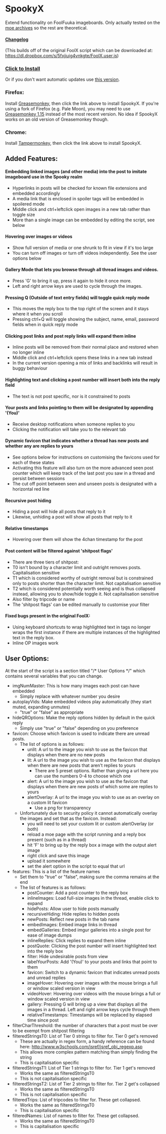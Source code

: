 # SpookyX
Extend functionality on FoolFuuka imageboards.
Only actually tested on the [moe archives](https://archive.moe) so the rest are theoretical.
#### [Changelog](https://github.com/Fiddlekins/SpookyX/blob/master/CHANGELOG.md)

(This builds off of the original FoolX script which can be downloaded at: https://dl.dropbox.com/s/5fxjiuig4vnkgte/FoolX.user.js)

### [Click to Install](https://github.com/Fiddlekins/SpookyX/raw/master/SpookyX.user.js)
Or if you don't want automatic updates use [this version](https://github.com/Fiddlekins/SpookyX/raw/master/SpookyX-noupdate.user.js).
### Firefox:
Install [Greasemonkey](https://addons.mozilla.org/en-US/firefox/addon/greasemonkey/), then click the link above to install SpookyX. If you're using a fork of Firefox (e.g. Pale Moon), you may need to use [Greasemonkey 1.15](https://addons.mozilla.org/en-US/firefox/addon/greasemonkey/versions/#version-1.15) instead of the most recent version. No idea if SpookyX works on an old version of Greasemonkey though.
### Chrome:
Install [Tampermonkey](https://chrome.google.com/webstore/detail/tampermonkey/dhdgffkkebhmkfjojejmpbldmpobfkfo), then click the link above to install SpookyX.

 
## Added Features:
#### Embedding linked images (and other media) into the post to imitate imageboard use in the Spooky realm
- Hyperlinks in posts will be checked for known file extensions and embedded accordingly
- A media link that is enclosed in spoiler tags will be embedded in spoilered mode
- Middle click and ctrl+leftclick open images in a new tab rather than toggle size
- More than a single image can be embedded by editing the script, see below

#### Hovering over images or videos 
- Show full version of media or one shrunk to fit in view if it's too large
- You can turn off images or turn off videos independently. See the user options below

#### Gallery Mode that lets you browse through all thread images and videos.
- Press 'G' to bring it up, press it again to hide it once more.
- Left and right arrow keys are used to cycle through the images.

#### Pressing Q (Outside of text entry fields) will toggle quick reply mode
- This moves the reply box to the top right of the screen and it stays where it when you scroll
- Pressing ctrl+Q will toggle showing the subject, name, email, password fields when in quick reply mode

#### Clicking post links and post reply links will expand them inline
- Inline posts will be removed from their normal place and restored when no longer inline
- Middle click and ctrl+leftclick opens these links in a new tab instead
- In the current version opening a mix of links and backlinks will result in buggy behaviour

#### Highlighting text and clicking a post number will insert both into the reply field
- The text is not post specific, nor is it constrained to posts

#### Your posts and links pointing to them will be designated by appending '(You)'
- Receive desktop notifications when someone replies to you
- Clicking the notification will take you to the relevant tab

#### Dynamic favicon that indicates whether a thread has new posts and whether any are replies to yours
- See options below for instructions on customising the favicons used for each of these states
- Activating this feature will also turn on the more advanced seen post counter which will keep track of the last post you saw in a thread and persist between sessions
- The cut off point between seen and unseen posts is designated with a horizontal red line

#### Recursive post hiding
- Hiding a post will hide all posts that reply to it
- Likewise, unhiding a post will show all posts that reply to it

#### Relative timestamps
- Hovering over them will show the 4chan timestamp for the post

#### Post content will be filtered against 'shitpost flags'
- There are three tiers of shitpost:
 - T0 isn't bound by a character limit and outright removes posts. Capitalisation sensitive
 - T1 which is considered worthy of outright removal but is constrained only to posts shorter than the character limit. Not capitalisation sensitive
 - T2 which is considered potentially worth seeing and is thus collapsed instead, allowing you to show/hide toggle it. Not capitalisation sensitive
- Also filter by tripcode or name
- The 'shitpost flags' can be edited manually to customise your filter

#### Fixed bugs present in the original FoolX:
- Using keyboard shortcuts to wrap highlighted text in tags no longer wraps the first instance if there are multiple instances of the highlighted text in the reply box.
- Inline OP images work
 
## User Options:
At the start of the script is a section titled "/\* User Options \*/" which contains several variables that you can change.
- imgNumMaster: This is how many images each post can have embedded
    - Simply replace with whatever number you desire
- autoplayVids: Make embedded videos play automatically (they start muted, expanding unmutes)
    - "true" or "false" as appropriate
- hideQROptions: Make the reply options hidden by default in the quick reply
    - Simply use "true" or "false" depending on you preference
- favicon: Choose which favicon is used to indicate there are unread posts.
    - The list of options is as follows:
        - unlit: A url to the image you wish to use as the favicon that displays when there are no new posts
        - lit: A url to the image you wish to use as the favicon that displays when there are new posts that aren't replies to yours
            - There are 5 preset options. Rather than giving a url here you can use the numbers 0-4 to choose which one
        - alert: A url to the image you wish to use as the favicon that displays when there are new posts of which some are replies to yours
        - alertOverlay: A url to the image you wish to use as an overlay on a custom lit favicon
            - Use a png for transparency
    - Unfortunately due to security policy it cannot automatically overlay the images and set that as the favicon. Instead:
        - you will need to set your custom lit or custom alertOverlay (or both)
        - reload a moe page with the script running and a reply box present (such as in a thread)
        - hit 'F' to bring up by the reply box a image with the output alert image
        - right click and save this image
        - upload it somewhere
        - set the alert option in the script to equal that url
- features: This is a list of the feature names
    - Set them to "true" or "false", making sure the comma remains at the end
    - The list of features is as follows:
        - postCounter: Add a post counter to the reply box
        - inlineImages: Load full-size images in the thread, enable click to expand
        - hidePosts: Allow user to hide posts manually
        - recursiveHiding: Hide replies to hidden posts
        - newPosts: Reflect new posts in the tab name
        - embedImages: Embed image links in thread
        - embedGalleries: Embed imgur galleries into a single post for ease of image dumps
        - inlineReplies: Click replies to expand them inline
        - postQuote: Clicking the post number will insert highlighted text into the reply box
        - filter: Hide undesirable posts from view
        - labelYourPosts: Add '(You)' to your posts and links that point to them
        - favicon: Switch to a dynamic favicon that indicates unread posts and unread replies
        - imageHover: Hovering over images with the mouse brings a full or window scaled version in view
        - videoHover: Hovering over videos with the mouse brings a full or window scaled version in view
        - gallery: Pressing G will bring up a view that displays all the images in a thread. Left and right arrow keys cycle through them
        - relativeTimestamps: Timestamps will be replaced by elapsed time since post
- filterCharThreshold: the number of characters that a post must be over to be exempt from shitpost filtering
- filteredStringsT0: List of Tier 0 strings to filter for. Tier 0 get's removed
    - These are actually in regex form, a handy reference can be found here: http://www.w3schools.com/jsref/jsref_obj_regexp.asp
    - This allows more complex pattern matching than simply finding the string
    - This is capitalisation specific
- filteredStringsT1: List of Tier 1 strings to filter for. Tier 1 get's removed
    - Works the same as filteredStringsT0
    - This is not capitalisation specific
- filteredStringsT2: List of Tier 2 strings to filter for. Tier 2 get's collapsed
    - Works the same as filteredStringsT0
    - This is not capitalisation specific
- filteredTrips: List of tripcodes to filter for. These get collapsed.
    - Works the same as filteredStringsT0
    - This is capitalisation specific
- filteredNames: List of names to filter for. These get collapsed.
    - Works the same as filteredStringsT0
    - This is capitalisation specific
